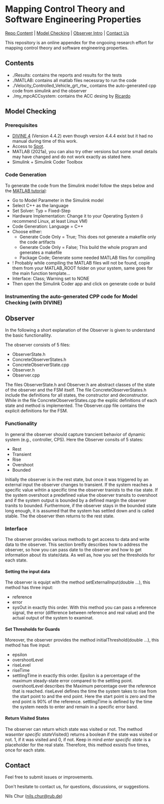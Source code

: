 # Mapping Control Theory and Software Engineering Properties

[Repo Content](#contents)  |  [Model Checking](#model-checking)  |  [Observer Intro](#observer)  |  [Contact Us](#contact)  

This repository is an online appendex for the ongooing research effort for mapping control theory and software engineering properties.

## Contents 
- ./Results: contains the reports and results for the tests
- ./MATLAB: contains all matlab files necessray to run the code
- ./Velocity_Controlled_Vehicle_grt_rtw_ contains the auto-generated cpp code from simulink and the observer
- ./my_mpcACCsystem: contains the ACC desing by [Ricardo](https://github.com/rdinizcal/mappingCTSEproperties)


## Model Checking

### Prerequisites
- [DIVINE 4](https://divine.fi.muni.cz/) (Version 4.4.2) even though version 4.4.4 exist but it had no manual during time of this work.
- Access to [Spot](https://spot.lrde.epita.fr/app/).
- MATLAB (2021a), you can also try other versions but some small details may have changed and do not work exactly as stated here.
- Simulink + Simulink Coder Toolbox



### Code Generation
To generate the code from the Simulink model follow the steps below and the [MATLAB tutorial](https://de.mathworks.com/help/dsp/c-code-generation.html):
- Go to Model Parameter in the Simulink model
- Select C++ as the language
- Set Solver: Typ = Fixed-Step
- Hardware Implementation: Change it to your Operating System (i recommend Linux, at least Linux VM)
- Code Generation: Language = C++
- Choose either:
    - Generate Code Only = True; This does not generate a makefile only the code artifacts
    - Generate Code Only = False; This build the whole program and generates a makefile
    - Package Code; Generate some needed MATLAB files for compiling
- ! Probably while compiling the MATLAB files will not be found, copie them from your MATLAB_ROOT folder on your system, same goes for the main function template...
- Interface: Class; Warning set to NONE
- Then open the Simulink Coder app and click on generate code or build

### Instrumenting the auto-generated CPP code for Model Checking (with DIVINE)


## Observer 

In the following a short explanation of the Observer is given to understand the basic functionallity.

The observer consists of 5 files:
  - ObserverState.h
  - ConcreteObserverStates.h
  - ConcreteObserverState.cpp
  - Observer.h
  - Observer.cpp

The files ObserverState.h and Observer.h are abstract classes of the state of the observer and the FSM itself.
The file ConcreteObserverStates.h include the definitions for all states, the constructor and deconstructor.
While in the file ConcreteObserverStates.cpp the expliic definitions of each state and method is implemented.
The Observer.cpp file contains the explicit definitions for the FSM.

### Functionality

In general the observer should capture trancient behavior of dynamic system (e.g., controller, CPS).
Here the Observer consits of 5 states:
  - Rest
  - Transient
  - Rise
  - Overshoot
  - Bounded

Initially the observer is in the rest state, but once it was triggered by an external input the observer changes to transient.
If the system reaches a specific value wihtin a specific time the observer tranists to the rise state. 
If the system overshoot a predefined value the observer transits to overshoot and if the system output is bounded by a defined margin the observer tranits to bounded.
Furthermore, if the observer stays in the bounded state long enough, it is assumed that the system has settled down and is called stable. The the observer then returns to the rest state.

### Interface

The observer provides various methods to get access to data and write data to the observer.
This section breifly describes how to address the observer, so how you can pass date to the observer and how to get information about its state/data. As well as, how you set the thresholds for each state.

#### Setting the input data
The observer is equipt with the method setExternalInput(double ...), this method has three input:
  - reference
  - error
  - sysOut
in exactly this order.
With this method you can pass a reference signal, the error (difference between reference and real value) and the actual output of the system to examinat.

#### Set Thresholds for Guards

Moreover, the observer provides the method initialThreshold(double ...), this method has five input:
  - epsilon
  - overshootLevel
  - riseLevel
  - riseTime
  - settlingTime
in exactly this order.
Epsilon is a percentage of the maximum steady-state error compared to the settling point.
overshootLevel describes the Maximum percentage over the reference that is reached.
riseLevel defines the time the system takes to rise from the start point to and the end point. Here the start point is zero and the end point is 90% of the reference.
settlingTime is defined by the time the system needs to enter and remain in a specific error band.

#### Return Visited States

The observer can return which state was visited or not. The method was*enter specific state*Visited() returns a boolean if the state was visited or not. 1, if it was visited and 0, if not. Keep in mind *enter specific state* is a placeholder for the real state. Therefore, this method exsists five times, once for each state.



## Contact

Feel free to submit issues or improvements.

Don't hesitate to contact us, for questions, discussions, or suggestions.

Nils Chur (nils.chur@rub.de)